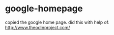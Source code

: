 # google-homepage
copied the google home page.
did this with  help of: http://www.theodinproject.com/
